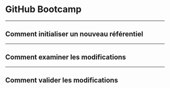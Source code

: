 <!-- slides.md -->

# GitHub Bootcamp

---

## Comment initialiser un nouveau référentiel

---

## Comment examiner les modifications

---

## Comment valider les modifications